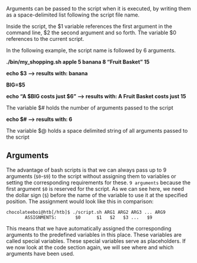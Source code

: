 Arguments can be passed to the script when it is executed, by writing them as a space-delimited list following the script file name.

Inside the script, the $1 variable references the first argument in the command line, $2 the second argument and so forth. The variable $0 references to the current script. 

In the following example, the script name is followed by 6 arguments.

**./bin/my_shopping.sh apple 5 banana 8 “Fruit Basket” 15**

**echo $3 –> results with: banana**

**BIG=$5**

**echo “A $BIG costs just $6” –> results with: A Fruit Basket costs just 15**

The variable $# holds the number of arguments passed to the script

**echo $# –> results with: 6**

The variable $@ holds a space delimited string of all arguments passed to the script


## Arguments

The advantage of bash scripts is that we can always pass up to 9 arguments (`$0`-`$9`) to the script without assigning them to variables or setting the corresponding requirements for these. `9 arguments` because the first argument `$0` is reserved for the script. As we can see here, we need the dollar sign (`$`) before the name of the variable to use it at the specified position. The assignment would look like this in comparison:

```shell-session
chocolateeboi@htb[/htb]$ ./script.sh ARG1 ARG2 ARG3 ... ARG9
       ASSIGNMENTS:       $0      $1   $2   $3 ...   $9
```

This means that we have automatically assigned the corresponding arguments to the predefined variables in this place. These variables are called special variables. These special variables serve as placeholders. If we now look at the code section again, we will see where and which arguments have been used.